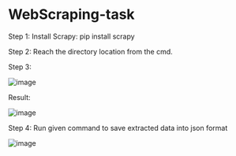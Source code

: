 # WebScraping-task
Step 1:
Install Scrapy: pip install scrapy

Step 2:
Reach the directory location from the cmd.

Step 3:

![image](https://user-images.githubusercontent.com/40772380/167074542-d2410c7e-7b85-47f8-88a3-6655ec57b159.png)


Result:

![image](https://user-images.githubusercontent.com/40772380/167074784-2237fa2b-48d1-44fc-9594-03f7c51b160f.png)



Step 4: Run given command to save extracted data into json format

![image](https://user-images.githubusercontent.com/40772380/167074975-14db28d8-ad30-48fc-9719-c01720fc70c3.png)

